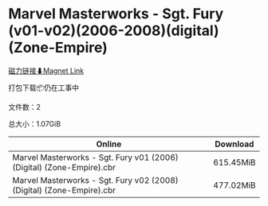 # Marvel Masterworks - Sgt. Fury (v01-v02)(2006-2008)(digital)(Zone-Empire)

[磁力链接⬇Magnet Link](magnet:?xt=urn:btih:1b9adcee8a1f7b6d23acd8a1daef96a9c0a33461&dn=Marvel%20Masterworks%20-%20Sgt.%20Fury%20%28v01-v02%29%282006-2008%29%28digital%29%28Zone-Empire%29)

打包下载📦仍在工事中

文件数：2

总大小：1.07GiB

Online | Download
--- | ---
Marvel Masterworks - Sgt. Fury v01 (2006) (Digital) (Zone-Empire).cbr | 615.45MiB
Marvel Masterworks - Sgt. Fury v02 (2008) (Digital) (Zone-Empire).cbr | 477.02MiB